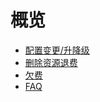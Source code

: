 # 概览

* [配置变更/升降级](/charge/upgrade)
* [删除资源退费](/charge/refund)
* [欠费](/charge/arrearage)
* [FAQ](/charge/coupon)
 










    
   
   
    
        
